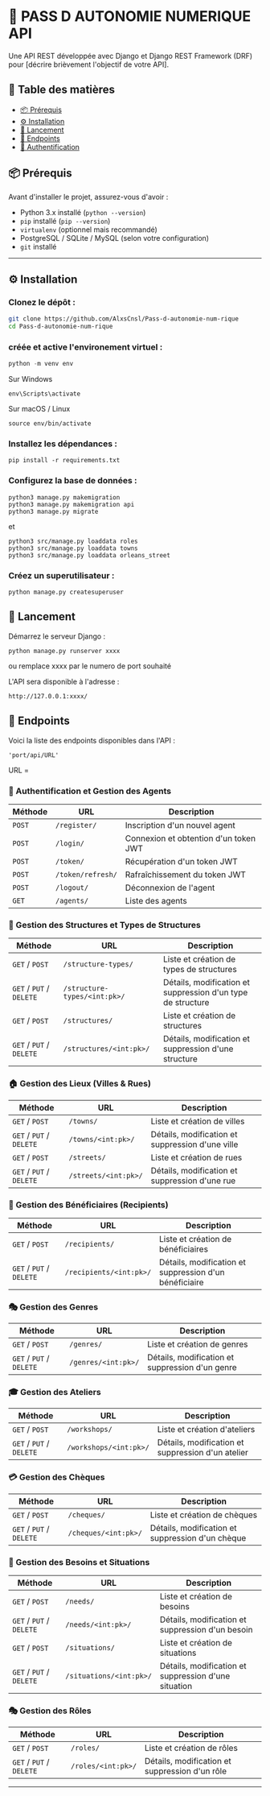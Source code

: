 # 🚀 PASS D AUTONOMIE NUMERIQUE API

Une API REST développée avec Django et Django REST Framework (DRF) pour [décrire brièvement l'objectif de votre API].

## 📌 Table des matières

- [📦 Prérequis](#-prérequis)
- [⚙️ Installation](#️-installation)
- [🚀 Lancement](#-lancement)
- [📡 Endpoints](#-endpoints)
- [🔑 Authentification](#-authentification)


## 📦 Prérequis

Avant d'installer le projet, assurez-vous d'avoir :

- Python 3.x installé (`python --version`)
- `pip` installé (`pip --version`)
- `virtualenv` (optionnel mais recommandé)
- PostgreSQL / SQLite / MySQL (selon votre configuration)
- `git` installé
---

## ⚙️ Installation

### Clonez le dépôt :

```bash
git clone https://github.com/AlxsCnsl/Pass-d-autonomie-num-rique
cd Pass-d-autonomie-num-rique
```

### créée et active l'environement virtuel :

```python
python -m venv env
```

Sur Windows
```
env\Scripts\activate
```
Sur macOS / Linux
```
source env/bin/activate
```

### Installez les dépendances :

```
pip install -r requirements.txt
```

### Configurez la base de données :

```
python3 manage.py makemigration
python3 manage.py makemigration api
python3 manage.py migrate
```
et

```
python3 src/manage.py loaddata roles
python3 src/manage.py loaddata towns
python3 src/manage.py loaddata orleans_street
```

### Créez un superutilisateur :

```
python manage.py createsuperuser

```

## 🚀 Lancement

Démarrez le serveur Django :
```
python manage.py runserver xxxx
```
ou remplace xxxx par le numero de port souhaité

L'API sera disponible à l'adresse :
```
http://127.0.0.1:xxxx/
```

## 📡 Endpoints

Voici la liste des endpoints disponibles dans l'API :

```
'port/api/URL'
```
URL = 


### 🔐 Authentification et Gestion des Agents


| Méthode | URL | Description |
|---------|-----|------------|
| `POST`  | `/register/` | Inscription d'un nouvel agent |
| `POST`  | `/login/` | Connexion et obtention d'un token JWT |
| `POST`  | `/token/` | Récupération d'un token JWT |
| `POST`  | `/token/refresh/` | Rafraîchissement du token JWT |
| `POST`  | `/logout/` | Déconnexion de l'agent |
| `GET`   | `/agents/` | Liste des agents |

### 🏢 Gestion des Structures et Types de Structures

| Méthode | URL | Description |
|---------|-----|------------|
| `GET` / `POST` | `/structure-types/` | Liste et création de types de structures |
| `GET` / `PUT` / `DELETE` | `/structure-types/<int:pk>/` | Détails, modification et suppression d'un type de structure |
| `GET` / `POST` | `/structures/` | Liste et création de structures |
| `GET` / `PUT` / `DELETE` | `/structures/<int:pk>/` | Détails, modification et suppression d'une structure |

### 🏠 Gestion des Lieux (Villes & Rues)

| Méthode | URL | Description |
|---------|-----|------------|
| `GET` / `POST` | `/towns/` | Liste et création de villes |
| `GET` / `PUT` / `DELETE` | `/towns/<int:pk>/` | Détails, modification et suppression d'une ville |
| `GET` / `POST` | `/streets/` | Liste et création de rues |
| `GET` / `PUT` / `DELETE` | `/streets/<int:pk>/` | Détails, modification et suppression d'une rue |

### 👥 Gestion des Bénéficiaires (Recipients)

| Méthode | URL | Description |
|---------|-----|------------|
| `GET` / `POST` | `/recipients/` | Liste et création de bénéficiaires |
| `GET` / `PUT` / `DELETE` | `/recipients/<int:pk>/` | Détails, modification et suppression d'un bénéficiaire |

### 🎭 Gestion des Genres

| Méthode | URL | Description |
|---------|-----|------------|
| `GET` / `POST` | `/genres/` | Liste et création de genres |
| `GET` / `PUT` / `DELETE` | `/genres/<int:pk>/` | Détails, modification et suppression d'un genre |

### 🎓 Gestion des Ateliers

| Méthode | URL | Description |
|---------|-----|------------|
| `GET` / `POST` | `/workshops/` | Liste et création d'ateliers |
| `GET` / `PUT` / `DELETE` | `/workshops/<int:pk>/` | Détails, modification et suppression d'un atelier |

### 💳 Gestion des Chèques

| Méthode | URL | Description |
|---------|-----|------------|
| `GET` / `POST` | `/cheques/` | Liste et création de chèques |
| `GET` / `PUT` / `DELETE` | `/cheques/<int:pk>/` | Détails, modification et suppression d'un chèque |

### 🚨 Gestion des Besoins et Situations

| Méthode | URL | Description |
|---------|-----|------------|
| `GET` / `POST` | `/needs/` | Liste et création de besoins |
| `GET` / `PUT` / `DELETE` | `/needs/<int:pk>/` | Détails, modification et suppression d'un besoin |
| `GET` / `POST` | `/situations/` | Liste et création de situations |
| `GET` / `PUT` / `DELETE` | `/situations/<int:pk>/` | Détails, modification et suppression d'une situation |

### 🎭 Gestion des Rôles

| Méthode | URL | Description |
|---------|-----|------------|
| `GET` / `POST` | `/roles/` | Liste et création de rôles |
| `GET` / `PUT` / `DELETE` | `/roles/<int:pk>/` | Détails, modification et suppression d'un rôle |

---